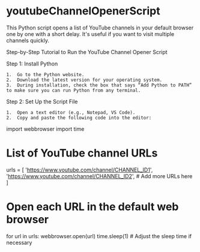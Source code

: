 # youtubeChannelOpenerScript
 This Python script opens a list of YouTube channels in your default browser one by one with a short delay. It's useful if you want to visit multiple channels quickly.

Step-by-Step Tutorial to Run the YouTube Channel Opener Script

Step 1: Install Python

	1.	Go to the Python website.
	2.	Download the latest version for your operating system.
	3.	During installation, check the box that says “Add Python to PATH” to make sure you can run Python from any terminal.

Step 2: Set Up the Script File

	1.	Open a text editor (e.g., Notepad, VS Code).
	2.	Copy and paste the following code into the editor:

import webbrowser
import time

# List of YouTube channel URLs
urls = [
    'https://www.youtube.com/channel/CHANNEL_ID1',
    'https://www.youtube.com/channel/CHANNEL_ID2',
    # Add more URLs here
]

# Open each URL in the default web browser
for url in urls:
    webbrowser.open(url)
    time.sleep(1)  # Adjust the sleep time if necessary
